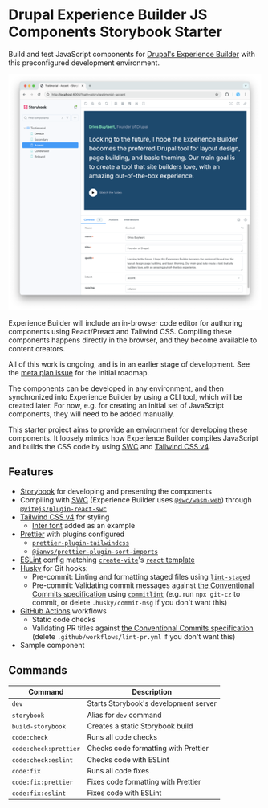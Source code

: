 # Drupal Experience Builder JS Components Storybook Starter

Build and test JavaScript components for
[Drupal's Experience Builder](https://www.drupal.org/project/experience_builder)
with this preconfigured development environment.

![Screenshot](./screenshot.png)

Experience Builder will include an in-browser code editor for authoring
components using React/Preact and Tailwind CSS. Compiling these components
happens directly in the browser, and they become available to content creators.

All of this work is ongoing, and is in an earlier stage of development. See the
[meta plan issue](https://www.drupal.org/project/experience_builder/issues/3499919)
for the initial roadmap.

The components can be developed in any environment, and then synchronized into
Experience Builder by using a CLI tool, which will be created later. For now,
e.g. for creating an initial set of JavaScript components, they will need to be
added manually.

This starter project aims to provide an environment for developing these
components. It loosely mimics how Experience Builder compiles JavaScript and
builds the CSS code by using [SWC](https://swc.rs) and
[Tailwind CSS v4](https://tailwindcss.com).

## Features

- [Storybook](https://storybook.js.org) for developing and presenting the
  components
- Compiling with [SWC](https://swc.rs) (Experience Builder uses
  [`@swc/wasm-web`](https://swc.rs/docs/usage/wasm)) through
  [`@vitejs/plugin-react-swc`](https://www.npmjs.com/package/@vitejs/plugin-react-swc)
- [Tailwind CSS v4](https://tailwindcss.com) for styling
  - [Inter font](https://rsms.me/inter) added as an example
- [Prettier](https://prettier.io/) with plugins configured
  - [`prettier-plugin-tailwindcss`](https://www.npmjs.com/package/prettier-plugin-tailwindcss)
  - [`@ianvs/prettier-plugin-sort-imports`](https://www.npmjs.com/package/@ianvs/prettier-plugin-sort-imports)
- [ESLint](https://eslint.org/) config matching
  [`create-vite`](https://www.npmjs.com/package/create-vite)'s
  [`react` template](https://github.com/vitejs/vite/blob/main/packages/create-vite/template-react/eslint.config.js)
- [Husky](https://typicode.github.io/husky) for Git hooks:
  - Pre-commit: Linting and formatting staged files using
    [`lint-staged`](https://www.npmjs.com/package/lint-staged)
  - Pre-commit: Validating commit messages against
    [the Conventional Commits specification](https://www.conventionalcommits.org/en/v1.0.0)
    using [`commitlint`](https://commitlint.js.org) (e.g. run `npx git-cz` to
    commit, or delete `.husky/commit-msg` if you don't want this)
- [GitHub Actions](https://github.com/features/actions) workflows
  - Static code checks
  - Validating PR titles against
    [the Conventional Commits specification](https://www.conventionalcommits.org/en/v1.0.0)
    (delete `.github/workflows/lint-pr.yml` if you don't want this)
- Sample component

## Commands

| Command               | Description                           |
| --------------------- | ------------------------------------- |
| `dev`                 | Starts Storybook's development server |
| `storybook`           | Alias for `dev` command               |
| `build-storybook`     | Creates a static Storybook build      |
| `code:check`          | Runs all code checks                  |
| `code:check:prettier` | Checks code formatting with Prettier  |
| `code:check:eslint`   | Checks code with ESLint               |
| `code:fix`            | Runs all code fixes                   |
| `code:fix:prettier`   | Fixes code formatting with Prettier   |
| `code:fix:eslint`     | Fixes code with ESLint                |

